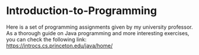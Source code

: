 # Introduction-to-Programming

Here is a set of programming assignments given by my university professor.
As a thorough guide on Java programming and more interesting exercises, you can check the following link:
https://introcs.cs.princeton.edu/java/home/
